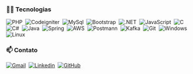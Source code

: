 
<!--
**ClebersonT/ClebersonT** is a ✨ _special_ ✨ repository because its `README.md` (this file) appears on your GitHub profile.

Here are some ideas to get you started:

- 🔭 I’m currently working on ...
- 🌱 I’m currently learning ...
- 👯 I’m looking to collaborate on ...
- 🤔 I’m looking for help with ...
- 💬 Ask me about ...
- 📫 How to reach me: ...
- 😄 Pronouns: ...
- ⚡ Fun fact: ...
-->
### 👨‍💻 Tecnologias 

<p>
<img alt="PHP" src="https://img.shields.io/badge/PHP-777BB4?style=for-the-badge&logo=php&logoColor=white">&nbsp;
<img alt="Codeigniter" src="https://img.shields.io/badge/Codeigniter-EF4223?style=for-the-badge&logo=codeigniter&logoColor=white">&nbsp;
<img alt="MySql" src="https://img.shields.io/badge/MySQL-00000F?style=for-the-badge&logo=mysql&logoColor=white">&nbsp;
<img alt="Bootstrap" src="https://img.shields.io/badge/Bootstrap-563D7C?style=for-the-badge&logo=bootstrap&logoColor=white">&nbsp;
<img alt=".NET" src="https://img.shields.io/badge/.NET-5C2D91?style=for-the-badge&logo=dot-net&logoColor=white">&nbsp;
<img alt="JavaScript" src="https://img.shields.io/badge/JavaScript-F7DF1E?style=for-the-badge&logo=javascript&logoColor=black">&nbsp;
<img alt="C" src="https://img.shields.io/badge/C-00599C?style=for-the-badge&logo=c&logoColor=white">&nbsp;
<img alt="C#" src="https://img.shields.io/badge/C%23-239120?style=for-the-badge&logo=c-sharp&logoColor=white">&nbsp;
<img alt="Java" src="https://img.shields.io/badge/Java-ED8B00?style=for-the-badge&logo=java&logoColor=white">&nbsp;
<img alt="Spring" src="https://img.shields.io/badge/Spring-6DB33F?style=for-the-badge&logo=spring&logoColor=white">&nbsp;
<img alt="AWS" src="https://img.shields.io/badge/Amazon_AWS-232F3E?style=for-the-badge&logo=amazon-aws&logoColor=white">&nbsp;
<img alt="Postmann" src="https://img.shields.io/badge/Postman-FF6C37?style=for-the-badge&logo=Postman&logoColor=white">&nbsp;
<img alt="Kafka" src="https://img.shields.io/badge/Apache_Kafka-231F20?style=for-the-badge&logo=apache-kafka&logoColor=white">&nbsp;
<img alt="Git" src="https://img.shields.io/badge/Git-F05032?style=for-the-badge&logo=git&logoColor=white">&nbsp;
<img alt="Windows" src="https://img.shields.io/badge/Windows-0078D6?style=for-the-badge&logo=windows&logoColor=white">&nbsp;
<img alt="Linux" src="https://img.shields.io/badge/Linux-FCC624?style=for-the-badge&logo=linux&logoColor=black">&nbsp;

</p>

### 📫 Contato

<p>
<a target="_blank" href="mailto:clebersonteodoroms@gmail.com"><img alt="Gmail" src="https://img.shields.io/badge/Gmail-D14836?style=for-the-badge&logo=gmail&logoColor=white"></a>&nbsp;
<a target="_blank"href="https://www.linkedin.com/in/cleberson-teodoro-89696a1b1/"><img alt="Linkedin" src="https://img.shields.io/badge/LinkedIn-0077B5?style=for-the-badge&logo=linkedin&logoColor=white"></a>&nbsp;
<a target="_blank" href="https://github.com/ClebersonT"><img alt="GitHub" src="https://img.shields.io/badge/GitHub-100000?style=for-the-badge&logo=github&logoColor=white"></a>&nbsp;
</p>
